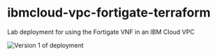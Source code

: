 # ibmcloud-vpc-fortigate-terraform
Lab deployment for using the Fortigate VNF in an IBM Cloud VPC

![Version 1 of deployment](https://dsc.cloud/quickshare/fortigate-single-zone-v1.png)